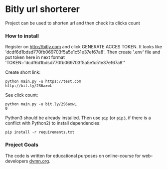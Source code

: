 # Bitly url shorterer

Project can be used to shorten url and then check its clicks count

### How to install

Register on http://bitly.com and click GENERATE ACCES TOKEN. 
It looks like 'dcdf6d1bdsd770fb069703f5a5e1c51e37ef67a8'.
Then create '.env' file and put token here in next format 'TOKEN=\'dcdf6d1bdsd770fb069703f5a5e1c51e37ef67a8\''

Create short link:
```
python main.py -u https://test.com
http://bit.ly/2S6axwL
```
See click count:
```
python main.py -u bit.ly/2S6axwL
0
```
Python3 should be already installed.
Then use `pip` (or `pip3`, if there is a conflict with Python2) to install dependencies:
```
pip install -r requirements.txt
```

### Project Goals

The code is written for educational purposes on online-course for web-developers [dvmn.org](https://dvmn.org/).
